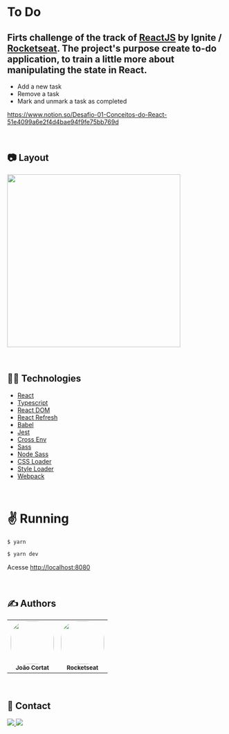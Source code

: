 # To Do

## Firts challenge of the track of [ReactJS](https://pt-br.reactjs.org/) by Ignite / [Rocketseat](https://github.com/Rocketseat). The project's purpose create to-do application, to train a little more about manipulating the state in React.

- Add a new task
- Remove a task
- Mark and unmark a task as completed

https://www.notion.so/Desafio-01-Conceitos-do-React-51e4099a6e2f4d4bae94f9fe75bb769d

&nbsp;

## :camera: Layout

<div>
   <img src="" width="400px" />
</div>

&nbsp;

## :man_technologist: Technologies

- [React](https://reactjs.org/)
- [Typescript](https://www.typescriptlang.org/)
- [React DOM](https://pt-br.reactjs.org/docs/react-dom.html)
- [React Refresh](https://www.npmjs.com/package/react-refresh)
- [Babel](https://babeljs.io/)
- [Jest](https://jestjs.io/)
- [Cross Env](https://github.com/kentcdodds/cross-env#readme)
- [Sass](https://sass-lang.com/)
- [Node Sass](https://github.com/sass/node-sass)
- [CSS Loader](https://webpack.js.org/loaders/css-loader/)
- [Style Loader](https://webpack.js.org/loaders/style-loader/)
- [Webpack](https://webpack.js.org/)

&nbsp;

# :v: Running

```bash
$ yarn
```

```bash
$ yarn dev
```

Acesse <http://localhost:8080>

&nbsp;

## :writing_hand: Authors

<table>
  <tr>
    <td align="center">
      <a href="https://github.com/jotaEmeCortat">
       <img style="border-radius: 40%;" src="https://avatars.githubusercontent.com/u/78482164?s=96&v=4" width="100px;"/>
        <br />
        <sub>
          <b>João Cortat</b>
        </sub>
       </a>
       <br />
    </td>
    <td align="center">
      <a href="https://github.com/Rocketseat">
        <img style="border-radius: 40%;" src="https://avatars0.githubusercontent.com/u/28929274?s=200&v=4" width="100px;"/>
        <br />
        <sub>
          <b>Rocketseat</b>
        </sub>
       </a>
       <br />
    </td>
  </tr>
</table>

&nbsp;

## :speech_balloon: Contact

 <span style=margin-right:10px>
<a href="https://www.linkedin.com/in/jo%C3%A3o-marcelo-cortat-3296661b7/">
<img src="https://img.shields.io/badge/LinkedIn-0077B5?style=flat&logo=linkedin&logoColor=white">
</a>
<a href="mailto:jmcortat@gmail.com">
<img src="https://img.shields.io/badge/Gmail-red?style=flat&logo=gmail&labelColor=white">
</a>
</span>
